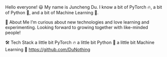 Hello everyone! 😃 My name is Juncheng Du. I know a bit of PyTorch 🔥, a bit of Python 🐍, and a bit of Machine Learning 🤖.

📝 About Me
I’m curious about new technologies and love learning and experimenting. Looking forward to growing together with like-minded people!

🛠 Tech Stack
a little bit PyTorch 🔥
a little bit Python 🐍
a little bit Machine Learning 🤖
https://github.com/DuNothing
